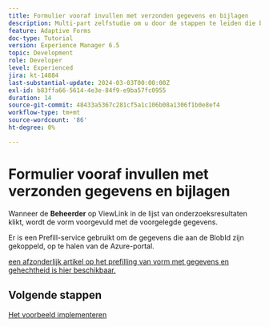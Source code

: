 ```yaml
---
title: Formulier vooraf invullen met verzonden gegevens en bijlagen
description: Multi-part zelfstudie om u door de stappen te leiden die betrokken zijn bij het opvragen van formulierverzendingen die zijn opgeslagen in Azure Portal
feature: Adaptive Forms
doc-type: Tutorial
version: Experience Manager 6.5
topic: Development
role: Developer
level: Experienced
jira: kt-14884
last-substantial-update: 2024-03-03T00:00:00Z
exl-id: b83ffa66-5614-4e3e-84f9-e9ba57fc0955
duration: 14
source-git-commit: 48433a5367c281cf5a1c106b08a1306f1b0e8ef4
workflow-type: tm+mt
source-wordcount: '86'
ht-degree: 0%

---
```


# Formulier vooraf invullen met verzonden gegevens en bijlagen

Wanneer de **Beheerder** op ViewLink in de lijst van onderzoeksresultaten klikt, wordt de vorm voorgevuld met de voorgelegde gegevens.

Er is een Prefill-service gebruikt om de gegevens die aan de BlobId zijn gekoppeld, op te halen van de Azure-portal.

[ een afzonderlijk artikel op het prefilling van vorm met gegevens en gehechtheid is hier beschikbaar.](https://experienceleague.adobe.com/docs/experience-manager-learn/forms/prefill-form-with-data-attachments/introduction.html)

## Volgende stappen

[Het voorbeeld implementeren](./part5.md)
